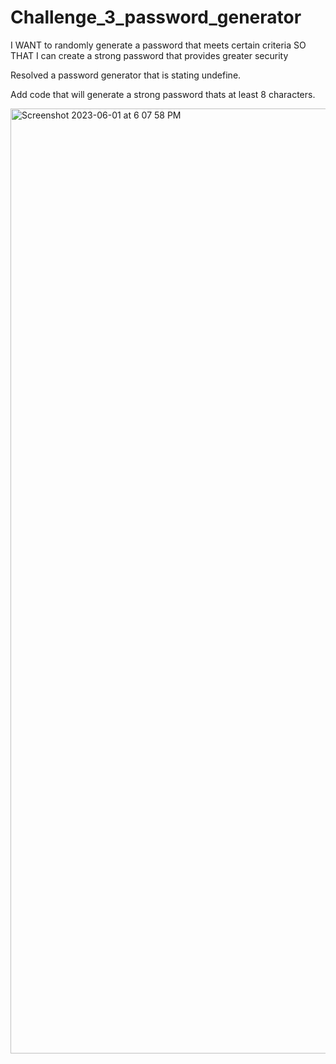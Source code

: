 # Challenge_3_password_generator
I WANT to randomly generate a password that meets certain criteria
SO THAT I can create a strong password that provides greater security

Resolved a password generator that is stating undefine. 

Add code that will generate a strong password thats at least 8 characters. 

<img width="1512" alt="Screenshot 2023-06-01 at 6 07 58 PM" src="https://github.com/AboutDelltime/Challenge_3_password_genorator/assets/129909439/f82aa765-a6cd-41dc-babc-d0c58db4e137">
